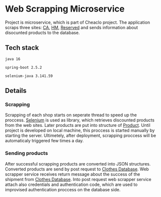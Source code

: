 # Web Scrapping Microservice

Project is microservice, which is part of Cheaclo project. The application scraps three sites: [CA](https://www.c-and-a.com/eu/en), [HM](https://www2.hm.com/en_gb), [Reserved](https://www.reserved.com/gb/en) and sends information about disocunted products to the database.

## Tech stack

`java 16`

`spring-boot 2.5.2`

`selenium-java 3.141.59`

## Details

### Scrapping

Scrapping of each shop starts on seperate thread to speed up the proccess. [Selenium](https://www.selenium.dev) is used as library, which retrieves discounted products from the web sites. Later products are put into structure of [Product](https://github.com/cheaclo/web-scrapper/blob/main/src/main/java/com/cheacloa/webscrapper/model/Product.java). Until project is developed on local machine, this proccess is started manually by starting the server. Ultimetely, after deployment, scrapping proccess will be automaticaly triggered few times a day.

### Sending products

After successful scrapping products are converted into JSON structures. Converted products are send by post request to [Clothes Database](https://github.com/cheaclo/clothes-database). Web scrapper service receives return message about the success of the shipment from [Clothes Database](https://github.com/cheaclo/clothes-database). Into post request web scrapper service attach also credentials and authentication code, which are used to improvised authentication proccess on the database side.


